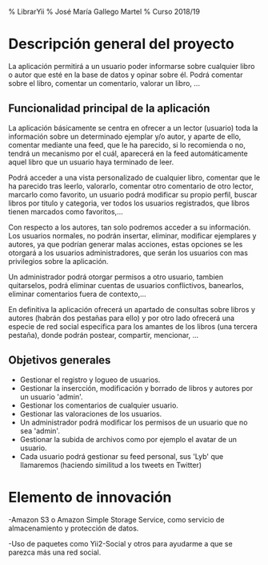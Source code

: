 % LibrarYii
% José María Gallego Martel
% Curso 2018/19

# Descripción general del proyecto

La aplicación permitirá a un usuario poder informarse sobre cualquier libro o autor que esté en la base de datos y opinar sobre él. Podrá comentar sobre el libro, comentar un comentario, valorar un libro, ...

## Funcionalidad principal de la aplicación

La aplicación básicamente se centra en ofrecer a un lector (usuario) toda la información sobre un determinado ejemplar y/o autor, y aparte de ello, comentar mediante una feed, que le ha parecido, si lo recomienda o no, tendrá un mecanismo por el cuál, aparecerá en la feed automáticamente aquel libro que un usuario haya terminado de leer.

Podrá acceder a una vista personalizado de cualquier libro, comentar que le ha parecido tras leerlo, valorarlo, comentar otro comentario de otro lector, marcarlo como favorito, un usuario podrá modificar su propio perfil, buscar libros por titulo y categoria, ver todos los usuarios registrados, que libros tienen marcados como favoritos,...

Con respecto a los autores, tan solo podremos acceder a su información. Los usuarios normales, no podrán insertar, eliminar, modificar ejemplares y autores, ya que podrían generar malas acciones, estas opciones se les otorgará a los usuarios administradores, que serán los usuarios con mas privilegios sobre la aplicación.

Un administrador podrá otorgar permisos a otro usuario, tambien quitarselos, podrá eliminar cuentas de usuarios conflictivos, banearlos, eliminar comentarios fuera de contexto,...

En definitiva la aplicación ofrecerá un apartado de consultas sobre libros y autores (habrán dos pestañas para ello) y por otro lado ofrecerá una especie de red social especifica para los amantes de los libros (una tercera pestaña), donde podrán postear, compartir, mencionar, ...

## Objetivos generales

* Gestionar el registro y logueo de usuarios.
* Gestionar la insercción, modificación y borrado de libros y autores por un usuario 'admin'.
* Gestionar los comentarios de cualquier usuario.
* Gestionar las valoraciones de los usuarios.
* Un administrador podrá modificar los permisos de un usuario que no sea 'admin'.
* Gestionar la subida de archivos como por ejemplo el avatar de un usuario.
* Cada usuario podrá gestionar su feed personal, sus 'Lyb' que llamaremos (haciendo similitud a los tweets en Twitter)

# Elemento de innovación

-Amazon S3 o Amazon Simple Storage Service, como servicio de almacenamiento y protección de datos.

-Uso de paquetes como Yii2-Social y otros para ayudarme a que se parezca más una red social.
